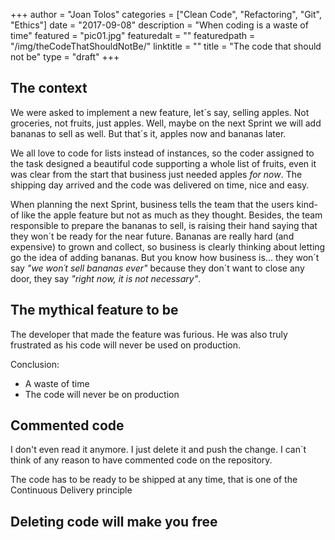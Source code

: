 +++
author = "Joan Tolos"
categories = ["Clean Code", "Refactoring", "Git", "Ethics"]
date = "2017-09-08"
description = "When coding is a waste of time"
featured = "pic01.jpg"
featuredalt = ""
featuredpath = "/img/theCodeThatShouldNotBe/"
linktitle = ""
title = "The code that should not be"
type = "draft"
+++


## The context

We were asked to implement a new feature, let´s say, selling apples. Not groceries, not fruits, just apples. Well, maybe on the next Sprint we will add bananas to sell as well. But that´s it, apples now and bananas later.

We all love to code for lists instead of instances, so the coder assigned to the task designed a beautiful code supporting a whole list of fruits, even it was clear from the start that business just needed apples _for now_. The shipping day arrived and the code was delivered on time, nice and easy.

When planning the next Sprint, business tells the team that the users kind-of like the apple feature but not as much as they thought. Besides, the team responsible to prepare the bananas to sell, is raising their hand saying that they won´t be ready for the near future. Bananas are really hard (and expensive) to grown and collect, so business is clearly thinking about letting go the idea of adding bananas. But you know how business is... they won´t say _"we won´t sell bananas ever"_ because they don´t want to close any door, they say _"right now, it is not necessary"_.

## The mythical feature to be

The developer that made the feature was furious. He was also truly frustrated as his code will never be used on production.

Conclusion:
* A waste of time
* The code will never be on production

## Commented code

I don't even read it anymore. I just delete it and push the change. I can´t think of any reason to have commented code on the repository.

The code has to be ready to be shipped at any time, that is one of the Continuous Delivery principle

## Deleting code will make you free
